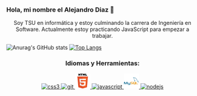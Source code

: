<h3 align="left">Hola, mi nombre el Alejandro Diaz 👋</h3>

<p align="center">Soy TSU en informática y estoy culminando la carrera de Ingeniería en Software. Actualmente estoy practicando JavaScript para empezar a trabajar.</p>

![Anurag's GitHub stats](https://github-readme-stats.vercel.app/api?username=Dev-Alejo&show_icons=true&theme=codeSTACKr)
[![Top Langs](https://github-readme-stats.vercel.app/api/top-langs/?username=anuraghazra&layout=compact)](https://github.com/anuraghazra/github-readme-stats)

<h3 align= "center">Idiomas y Herramientas:</h3>

<p align="center"> <a href="https://www.w3schools.com/css/" target="_blank" rel="noreferrer"> <img src="https://raw.githubusercontent. com/devicons/devicon/master/icons/css3/css3-original-wordmark.svg" alt="css3" width="40" height="40"/> </a> <a href="https:// git-scm.com/" target="_blank" rel="noreferrer"> <img src="https://www.vectorlogo.zone/logos/git-scm/git-scm-icon.svg" alt=" git" width="40" height="40"/> </a> <a href="https://www.w3.org/html/" target="_blank" rel="noreferrer"> <img src ="https://raw.githubusercontent.com/devicons/devicon/master/icons/html5/html5-original-wordmark.svg" alt="html5" width="40" height="40"/> </a> <a href="https:// developer.mozilla.org/en-US/docs/Web/JavaScript" target="_blank" rel="noreferrer"> <img src="https://raw.githubusercontent.com/devicons/devicon/master/icons/ javascript/javascript-original.svg" alt="javascript" width="40" height="40"/> </a> <a href="https://www.mysql.com/" target="_blank" rel="noreferrer"> <img src="https://raw.githubusercontent.com/devicons/devicon/master/icons/mysql/mysql-original-wordmark.svg" alt="mysql" width="40" height ="40"/> </a> <a href="https://nodejs.org" target="_blank" rel="noreferrer"> <img src="https://raw.githubusercontent.com/devicons/devicon /master/icons/nodejs/nodejs-original-wordmark.svg" alt="nodejs" width="40" height="40"/> </a> </p>
